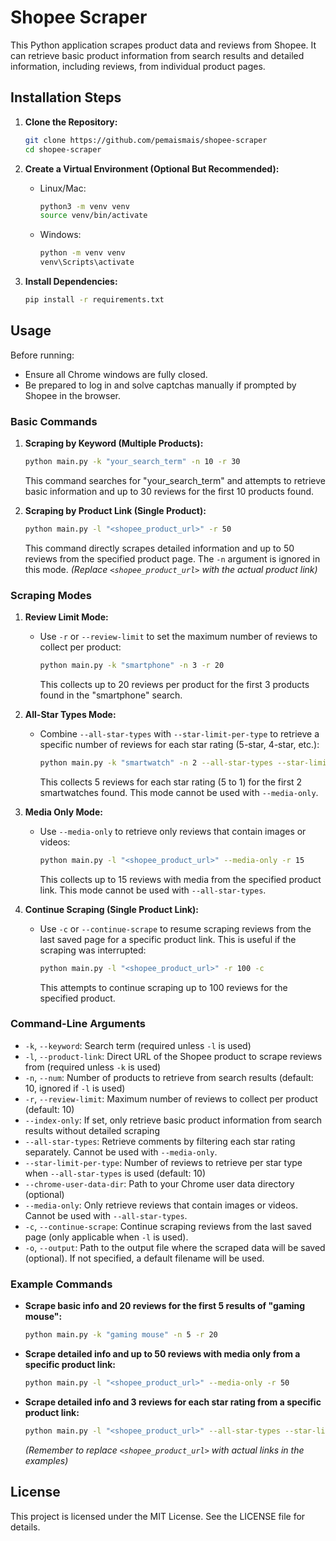 # Shopee Scraper

This Python application scrapes product data and reviews from Shopee. It can retrieve basic product information from search results and detailed information, including reviews, from individual product pages.

## Installation Steps

1.  **Clone the Repository:**
    ```bash
    git clone https://github.com/pemaismais/shopee-scraper
    cd shopee-scraper
    ```

2.  **Create a Virtual Environment (Optional But Recommended):**
    *   Linux/Mac:
        ```bash
        python3 -m venv venv
        source venv/bin/activate
        ```
    *   Windows:
        ```bash
        python -m venv venv
        venv\Scripts\activate
        ```

3.  **Install Dependencies:**
    ```bash
    pip install -r requirements.txt
    ```

## Usage

Before running:

*   Ensure all Chrome windows are fully closed.
*   Be prepared to log in and solve captchas manually if prompted by Shopee in the browser.

### Basic Commands

1.  **Scraping by Keyword (Multiple Products):**
    ```bash
    python main.py -k "your_search_term" -n 10 -r 30
    ```
    This command searches for "your_search_term" and attempts to retrieve basic information and up to 30 reviews for the first 10 products found.

2.  **Scraping by Product Link (Single Product):**
    ```bash
    python main.py -l "<shopee_product_url>" -r 50
    ```
    This command directly scrapes detailed information and up to 50 reviews from the specified product page. The `-n` argument is ignored in this mode.
    *(Replace `<shopee_product_url>` with the actual product link)*

### Scraping Modes

1.  **Review Limit Mode:**
    *   Use `-r` or `--review-limit` to set the maximum number of reviews to collect per product:
        ```bash
        python main.py -k "smartphone" -n 3 -r 20
        ```
        This collects up to 20 reviews per product for the first 3 products found in the "smartphone" search.

2.  **All-Star Types Mode:**
    *   Combine `--all-star-types` with `--star-limit-per-type` to retrieve a specific number of reviews for each star rating (5-star, 4-star, etc.):
        ```bash
        python main.py -k "smartwatch" -n 2 --all-star-types --star-limit-per-type 5
        ```
        This collects 5 reviews for each star rating (5 to 1) for the first 2 smartwatches found. This mode cannot be used with `--media-only`.

3.  **Media Only Mode:**
    *   Use `--media-only` to retrieve only reviews that contain images or videos:
        ```bash
        python main.py -l "<shopee_product_url>" --media-only -r 15
        ```
        This collects up to 15 reviews with media from the specified product link. This mode cannot be used with `--all-star-types`.

4.  **Continue Scraping (Single Product Link):**
    *   Use `-c` or `--continue-scrape` to resume scraping reviews from the last saved page for a specific product link. This is useful if the scraping was interrupted:
        ```bash
        python main.py -l "<shopee_product_url>" -r 100 -c
        ```
        This attempts to continue scraping up to 100 reviews for the specified product.

### Command-Line Arguments

*   `-k`, `--keyword`: Search term (required unless `-l` is used)
*   `-l`, `--product-link`: Direct URL of the Shopee product to scrape reviews from (required unless `-k` is used)
*   `-n`, `--num`: Number of products to retrieve from search results (default: 10, ignored if `-l` is used)
*   `-r`, `--review-limit`: Maximum number of reviews to collect per product (default: 10)
*   `--index-only`: If set, only retrieve basic product information from search results without detailed scraping
*   `--all-star-types`: Retrieve comments by filtering each star rating separately. Cannot be used with `--media-only`.
*   `--star-limit-per-type`: Number of reviews to retrieve per star type when `--all-star-types` is used (default: 10)
*   `--chrome-user-data-dir`: Path to your Chrome user data directory (optional)
*   `--media-only`: Only retrieve reviews that contain images or videos. Cannot be used with `--all-star-types`.
*   `-c`, `--continue-scrape`: Continue scraping reviews from the last saved page (only applicable when `-l` is used).
*   `-o`, `--output`: Path to the output file where the scraped data will be saved (optional). If not specified, a default filename will be used.

### Example Commands

*   **Scrape basic info and 20 reviews for the first 5 results of "gaming mouse":**
    ```bash
    python main.py -k "gaming mouse" -n 5 -r 20
    ```

*   **Scrape detailed info and up to 50 reviews with media only from a specific product link:**
    ```bash
    python main.py -l "<shopee_product_url>" --media-only -r 50
    ```

*   **Scrape detailed info and 3 reviews for each star rating from a specific product link:**
    ```bash
    python main.py -l "<shopee_product_url>" --all-star-types --star-limit-per-type 3 -r 15
    ```
    *(Remember to replace `<shopee_product_url>` with actual links in the examples)*

## License

This project is licensed under the MIT License. See the LICENSE file for details.